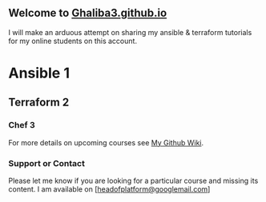 ## Welcome to [Ghaliba3.github.io](https://ghaliba3.github.io)



I will make an arduous attempt on sharing my ansible & terraform tutorials for my online students on this account. 


# Ansible 1
## Terraform 2
### Chef 3



For more details on upcoming courses see [My Github Wiki](https://ghaliba3.github.io/wiki).



### Support or Contact

Please let me know if you are looking for a particular course and missing its content. I am available on [headofplatform@googlemail.com]
